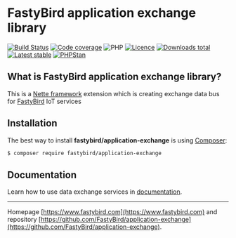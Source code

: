 # FastyBird application exchange library

[![Build Status](https://badgen.net/github/checks/FastyBird/application-exchange/master?cache=300&style=flast-square)](https://travis-ci.com/FastyBird/application-exchange)
[![Code coverage](https://badgen.net/coveralls/c/github/FastyBird/application-exchange?cache=300&style=flast-square)](https://coveralls.io/r/FastyBird/application-exchange)
![PHP](https://badgen.net/packagist/php/FastyBird/application-exchange?cache=300&style=flast-square)
[![Licence](https://badgen.net/packagist/license/FastyBird/application-exchange?cache=300&style=flast-square)](https://packagist.org/packages/FastyBird/application-exchange)
[![Downloads total](https://badgen.net/packagist/dt/FastyBird/application-exchange?cache=300&style=flast-square)](https://packagist.org/packages/FastyBird/application-exchange)
[![Latest stable](https://badgen.net/packagist/v/FastyBird/application-exchange/latest?cache=300&style=flast-square)](https://packagist.org/packages/FastyBird/application-exchange)
[![PHPStan](https://img.shields.io/badge/PHPStan-enabled-brightgreen.svg?style=flat-square)](https://github.com/phpstan/phpstan)

## What is FastyBird application exchange library?

This is a [Nette framework](https://nette.org) extension which is creating exchange data bus for [FastyBird](https://www.fastybird.com) IoT services

## Installation

The best way to install **fastybird/application-exchange** is using [Composer](http://getcomposer.org/):

```sh
$ composer require fastybird/application-exchange
```

## Documentation

Learn how to use data exchange services in [documentation](https://github.com/FastyBird/application-exchange/blob/master/docs/en/index.md).

***
Homepage [https://www.fastybird.com](https://www.fastybird.com) and repository [https://github.com/FastyBird/application-exchange](https://github.com/FastyBird/application-exchange).
